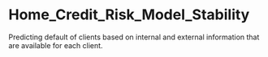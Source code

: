 # Home_Credit_Risk_Model_Stability

Predicting default of clients based on internal and external information that are available for each client. 
